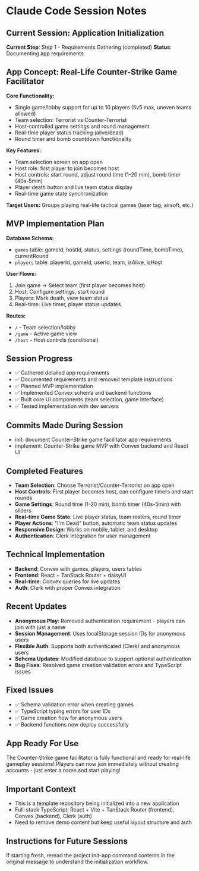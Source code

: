 # Claude Code Session Notes

## Current Session: Application Initialization

**Current Step**: Step 1 - Requirements Gathering (completed)
**Status**: Documenting app requirements

## App Concept: Real-Life Counter-Strike Game Facilitator

**Core Functionality:**
- Single game/lobby support for up to 10 players (5v5 max, uneven teams allowed)
- Team selection: Terrorist vs Counter-Terrorist
- Host-controlled game settings and round management
- Real-time player status tracking (alive/dead)
- Round timer and bomb countdown functionality

**Key Features:**
- Team selection screen on app open
- Host role: first player to join becomes host
- Host controls: start round, adjust round time (1-20 min), bomb timer (40s-5min)
- Player death button and live team status display
- Real-time game state synchronization

**Target Users:** Groups playing real-life tactical games (laser tag, airsoft, etc.)

## MVP Implementation Plan

**Database Schema:**
- `games` table: gameId, hostId, status, settings (roundTime, bombTime), currentRound
- `players` table: playerId, gameId, userId, team, isAlive, isHost

**User Flows:**
1. Join game → Select team (first player becomes host)
2. Host: Configure settings, start round
3. Players: Mark death, view team status
4. Real-time: Live timer, player status updates

**Routes:**
- `/` - Team selection/lobby
- `/game` - Active game view
- `/host` - Host controls (conditional)

## Session Progress
- ✅ Gathered detailed app requirements
- ✅ Documented requirements and removed template instructions
- ✅ Planned MVP implementation
- ✅ Implemented Convex schema and backend functions
- ✅ Built core UI components (team selection, game interface)
- ✅ Tested implementation with dev servers

## Commits Made During Session
- init: document Counter-Strike game facilitator app requirements
- implement: Counter-Strike game MVP with Convex backend and React UI

## Completed Features
- **Team Selection**: Choose Terrorist/Counter-Terrorist on app open
- **Host Controls**: First player becomes host, can configure timers and start rounds
- **Game Settings**: Round time (1-20 min), bomb timer (40s-5min) with sliders
- **Real-time Game State**: Live player status, team rosters, round timer
- **Player Actions**: "I'm Dead" button, automatic team status updates
- **Responsive Design**: Works on mobile, tablet, and desktop
- **Authentication**: Clerk integration for user management

## Technical Implementation
- **Backend**: Convex with games, players, users tables
- **Frontend**: React + TanStack Router + daisyUI
- **Real-time**: Convex queries for live updates
- **Auth**: Clerk with proper Convex integration

## Recent Updates
- **Anonymous Play**: Removed authentication requirement - players can join with just a name
- **Session Management**: Uses localStorage session IDs for anonymous users  
- **Flexible Auth**: Supports both authenticated (Clerk) and anonymous users
- **Schema Updates**: Modified database to support optional authentication
- **Bug Fixes**: Resolved game creation validation errors and TypeScript issues

## Fixed Issues
- ✅ Schema validation error when creating games
- ✅ TypeScript typing errors for user IDs
- ✅ Game creation flow for anonymous users
- ✅ Backend functions now deploy successfully

## App Ready For Use
The Counter-Strike game facilitator is fully functional and ready for real-life gameplay sessions!
Players can now join immediately without creating accounts - just enter a name and start playing!

## Important Context
- This is a template repository being initialized into a new application
- Full-stack TypeScript: React + Vite + TanStack Router (frontend), Convex (backend), Clerk (auth)
- Need to remove demo content but keep useful layout structure and auth

## Instructions for Future Sessions
If starting fresh, reread the project:init-app command contents in the original message to understand the initialization workflow.